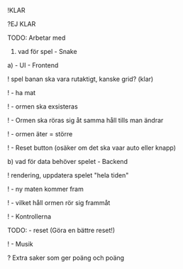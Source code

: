 !KLAR

?EJ KLAR

TODO: Arbetar med

1. vad för spel - Snake

a) - UI - Frontend

! spel banan ska vara rutaktigt, kanske grid? (klar)

! - ha mat

! - ormen ska exsisteras

! - Ormen ska röras sig åt samma håll tills man ändrar

! - ormen äter = större

! - Reset button (osäker om det ska vaar auto eller knapp)

b) vad för data behöver spelet - Backend

! rendering, uppdatera spelet "hela tiden"

! - ny maten kommer fram

! - vilket håll ormen rör sig frammåt

! - Kontrollerna

TODO: - reset (Göra en bättre reset!)

! - Musik

? Extra saker som ger poäng och poäng
